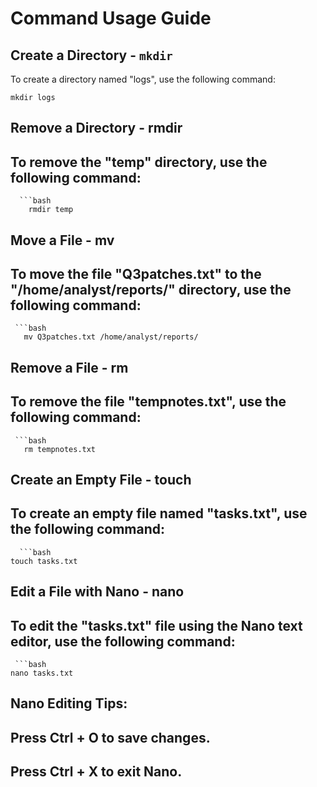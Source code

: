 # Command Usage Guide

## Create a Directory - `mkdir`

To create a directory named "logs", use the following command:

    
    mkdir logs


## Remove a Directory - rmdir
## To remove the "temp" directory, use the following command:

      ```bash
        rmdir temp
## Move a File - mv
## To move the file "Q3patches.txt" to the "/home/analyst/reports/" directory, use the following command:

     ```bash
       mv Q3patches.txt /home/analyst/reports/
## Remove a File - rm
## To remove the file "tempnotes.txt", use the following command:

     ```bash
       rm tempnotes.txt
## Create an Empty File - touch
## To create an empty file named "tasks.txt", use the following command:

      ```bash
    touch tasks.txt
## Edit a File with Nano - nano
## To edit the "tasks.txt" file using the Nano text editor, use the following command:

     ```bash
    nano tasks.txt
## Nano Editing Tips:
## Press Ctrl + O to save changes.
## Press Ctrl + X to exit Nano.





